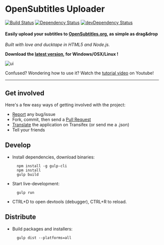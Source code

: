# OpenSubtitles Uploader 

[![Build Status](https://travis-ci.org/vankasteelj/opensubtitles-uploader.svg?branch=master)](https://travis-ci.org/vankasteelj/opensubtitles-uploader)
[![Dependency Status](https://david-dm.org/vankasteelj/opensubtitles-uploader.svg)](https://david-dm.org/vankasteelj/opensubtitles-uploader)
[![devDependency Status](https://david-dm.org/vankasteelj/opensubtitles-uploader/dev-status.svg)](https://david-dm.org/vankasteelj/opensubtitles-uploader#info=devDependencies)

#### Easily upload your subtitles to [OpenSubtitles.org](http://www.opensubtitles.org), as simple as drag&drop

_Built with love and ducktape in HTML5 and Node.js._

**Download the [latest version](https://github.com/vankasteelj/opensubtitles-uploader/releases), for Windows/OSX/Linux !**

![ui](https://cloud.githubusercontent.com/assets/12599850/15427211/bff5759a-1e93-11e6-8822-a518b9f08a39.png)

Confused? Wondering how to use it? Watch the [tutorial video](http://www.youtube.com/watch?v=jrIgL8kwBdI) on Youtube!

***

## Get involved
Here's a few easy ways of getting involved with the project:
- [Report](https://github.com/vankasteelj/opensubtitles-uploader/issues/new) any bug/issue
- Fork, commit, then send a [Pull Request](https://github.com/vankasteelj/opensubtitles-uploader/pulls)
- [Translate](https://www.transifex.com/vankasteelj/opensubtitles-uploader-nwjs/translate) the application on Transifex (or send me a .json)
- Tell your friends

## Develop
- Install dependencies, download binaries:

        npm install -g gulp-cli
        npm install
        gulp build

- Start live-development:

        gulp run
    
- CTRL+D to open devtools (debugger), CTRL+R to reload.

## Distribute
- Build packages and installers:

        gulp dist --platforms=all